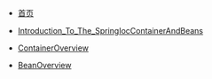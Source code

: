 - [首页](/md/website/spring/)

- [Introduction_To_The_SpringIocContainerAndBeans](/md/website/spring/1_coreTechnologies/1_theIocContainer/1_IntroductionToTheSpringIocContainerAndBeans.md)
- [ContainerOverview](/md/website/spring/1_coreTechnologies/1_theIocContainer/2_ContainerOverview.md)
- [BeanOverview](/md/website/spring/1_coreTechnologies/1_theIocContainer/3_BeanOverview.md)